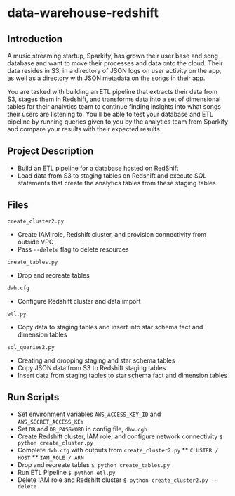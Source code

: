 # data-warehouse-redshift

## Introduction

A music streaming startup, Sparkify, has grown their user base and song database and want to move their processes and data onto the cloud. Their data resides in S3, in a directory of JSON logs on user activity on the app, as well as a directory with JSON metadata on the songs in their app.

You are tasked with building an ETL pipeline that extracts their data from S3, stages them in Redshift, and transforms data into a set of dimensional tables for their analytics team to continue finding insights into what songs their users are listening to. You'll be able to test your database and ETL pipeline by running queries given to you by the analytics team from Sparkify and compare your results with their expected results.

## Project Description

* Build an ETL pipeline for a database hosted on RedShift
* Load data from S3 to staging tables on Redshift and execute SQL statements that create the analytics tables from these staging tables 

## Files

`create_cluster2.py`
* Create IAM role, Redshift cluster, and provision connectivity from outside VPC
* Pass `--delete` flag to delete resources

`create_tables.py`
* Drop and recreate tables

`dwh.cfg` 
* Configure Redshift cluster and data import

`etl.py`
* Copy data to staging tables and insert into star schema fact and dimension tables

`sql_queries2.py`

* Creating and dropping staging and star schema tables
* Copy JSON data from S3 to Redshift staging tables
* Insert data from staging tables to star schema fact and dimension tables 

## Run Scripts

* Set environment variables `AWS_ACCESS_KEY_ID` and `AWS_SECRET_ACCESS_KEY`
* Set `DB` and `DB_PASSWORD` in config file, `dhw.cgh`
* Create Redshift cluster, IAM role, and configure network connectivity
``` $ python create_cluster.py ```
* Complete `dwh.cfg` with outputs from `create_cluster2.py`
** `CLUSTER / HOST`
** `IAM_ROLE / ARN`
* Drop and recreate tables
``` $ python create_tables.py ```
* Run ETL Pipeline
``` $ python etl.py ```
* Delete IAM role and Redshift cluster
``` $ python create_cluster2.py --delete ```
